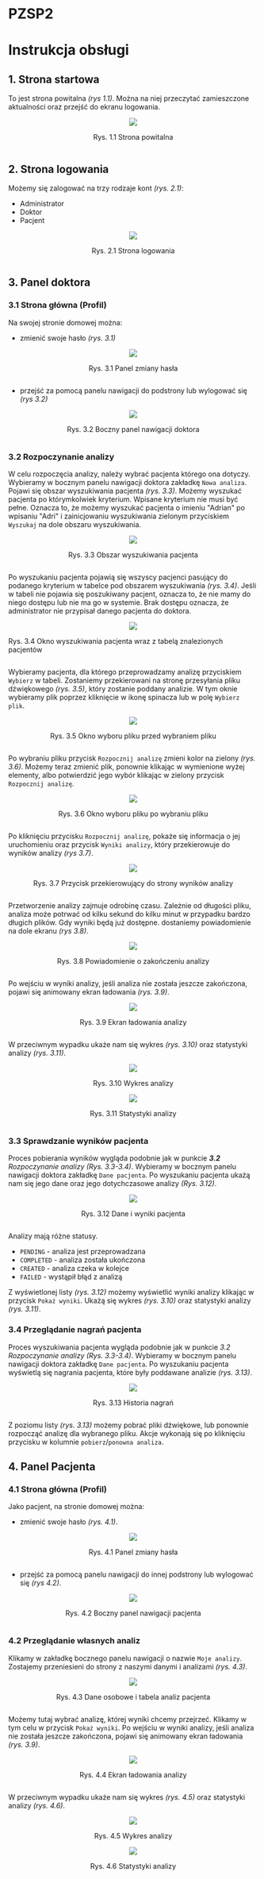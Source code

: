 # PZSP2

# Instrukcja obsługi

## 1. Strona startowa

To jest strona powitalna *(rys 1.1)*. 
Można na niej przeczytać zamieszczone aktualności oraz przejść do ekranu logowania.

<div style="display:flex; flex-direction: column; justify-content:center; align-items:center">
    <img src="https://i.imgur.com/KmiutCF.png" />
    <p>Rys. 1.1 Strona powitalna </p>
</div>

## 2. Strona logowania
Możemy się zalogować na trzy rodzaje kont *(rys. 2.1)*:
* Administrator
* Doktor
* Pacjent

<div style="display:flex; flex-direction: column; justify-content:center; align-items:center">
    <img src="https://i.imgur.com/AKDdCUq.png" />
    <p>Rys. 2.1 Strona logowania </p>
</div>

## 3. Panel doktora
### 3.1 Strona główna (Profil)
Na swojej stronie domowej można: 
- zmienić swoje hasło *(rys. 3.1)*
<div style="display:flex; flex-direction: column; justify-content:center; align-items:center">
    <img src="https://i.imgur.com/QjUK5or.png" />
    <p>Rys. 3.1 Panel zmiany hasła </p>
</div>

- przejść za pomocą panelu nawigacji do podstrony lub wylogować się *(rys 3.2)*

<div style="display:flex; flex-direction: column; justify-content:center; align-items:center">
    <img src="https://i.imgur.com/ViqOlSX.png" />
    <p>Rys. 3.2 Boczny panel nawigacji doktora </p>
</div>

### 3.2 Rozpoczynanie analizy
W celu rozpoczęcia analizy, należy wybrać pacjenta którego ona dotyczy. Wybieramy w bocznym panelu nawigacji doktora zakładkę `Nowa analiza`. Pojawi  się obszar wyszukiwania pacjenta *(rys. 3.3)*. Możemy wyszukać pacjenta po którymkolwiek kryterium. Wpisane kryterium nie musi być pełne. Oznacza to, że możemy wyszukać pacjenta o imieniu "Adrian" po wpisaniu "Adri" i zainicjowaniu wyszukiwania zielonym przyciskiem `Wyszukaj` na dole obszaru wyszukiwania.

<div style="display:flex; flex-direction: column; justify-content:center; align-items:center">
    <img src="https://i.imgur.com/ml4CEpY.png" />
    <p>Rys. 3.3 Obszar wyszukiwania pacjenta </p>
</div>

Po wyszukaniu pacjenta pojawią się wszyscy pacjenci pasujący do podanego kryterium w tabelce pod obszarem wyszukiwania *(rys. 3.4)*. Jeśli w tabeli nie pojawia się poszukiwany pacjent, oznacza to, że nie mamy do niego dostępu lub nie ma go w systemie. Brak dostępu oznacza, że administrator nie przypisał danego pacjenta do doktora.

<div style="display:flex; flex-direction: column; justify-content:center; align-items:center">
    <img src="https://i.imgur.com/4E2ZWDA.png" />
    <p>Rys. 3.4 Okno wyszukiwania pacjenta wraz z tabelą znalezionych pacjentów </p>
</div>

Wybieramy pacjenta, dla którego przeprowadzamy analizę przyciskiem `Wybierz` w tabeli. Zostaniemy przekierowani na stronę przesyłania pliku dźwiękowego *(rys. 3.5)*, który zostanie poddany analizie. W tym oknie wybieramy plik poprzez kliknięcie w ikonę spinacza lub w polę `Wybierz plik`.
<div style="display:flex; flex-direction: column; justify-content:center; align-items:center">
    <img src="https://i.imgur.com/pQwa7WS.png" />
    <p>Rys. 3.5 Okno wyboru pliku przed wybraniem pliku</p>
</div>

Po wybraniu pliku przycisk `Rozpocznij analizę` zmieni kolor na zielony *(rys. 3.6)*. Możemy teraz zmienić plik, ponownie klikając w wymienione wyżej elementy, albo potwierdzić jego wybór klikając w zielony przycisk `Rozpocznij analizę`.

<div style="display:flex; flex-direction: column; justify-content:center; align-items:center">
    <img src="https://i.imgur.com/yUnLw18.png" />
    <p>Rys. 3.6 Okno wyboru pliku po wybraniu pliku </p>
</div>

Po kliknięciu przycisku `Rozpocznij analizę`, pokaże się informacja o jej uruchomieniu oraz przycisk `Wyniki analizy`, który przekierowuje do wyników analizy *(rys 3.7)*.
<div style="display:flex; flex-direction: column; justify-content:center; align-items:center">
    <img src="https://i.imgur.com/vTuXo6J.png" />
    <p>Rys. 3.7 Przycisk przekierowujący do strony wyników analizy </p>
</div>


Przetworzenie analizy zajmuje odrobinę czasu. Zależnie od długości pliku, analiza może potrwać od kilku sekund do kilku minut w przypadku bardzo długich plików. Gdy wyniki będą już dostępne. dostaniemy powiadomienie na dole ekranu *(rys 3.8)*.

<div style="display:flex; flex-direction: column; justify-content:center; align-items:center">
    <img src="https://i.imgur.com/ji5IzGi.png" />
    <p>Rys. 3.8 Powiadomienie o zakończeniu analizy </p>
</div>

Po wejściu w wyniki analizy, jeśli analiza nie została jeszcze zakończona, pojawi się animowany ekran ładowania *(rys. 3.9)*.

<div style="display:flex; flex-direction: column; justify-content:center; align-items:center">
    <img src="https://i.imgur.com/qczyvQx.png" />
    <p>Rys. 3.9 Ekran ładowania analizy </p>
</div>


W przeciwnym wypadku ukaże nam się wykres *(rys. 3.10)* oraz statystyki analizy *(rys. 3.11)*.

<div style="display:flex; flex-direction: column; justify-content:center; align-items:center">
    <img src="https://i.imgur.com/WiSsVYF.png" />
    <p>Rys. 3.10 Wykres analizy </p>
</div>

<div style="display:flex; flex-direction: column; justify-content:center; align-items:center">
    <img src="https://i.imgur.com/EL1Fm5z.png" />
    <p>Rys. 3.11 Statystyki analizy </p>
</div>

### 3.3 Sprawdzanie wyników pacjenta
Proces pobierania wyników wygląda podobnie jak w punkcie ***3.2** Rozpoczynanie analizy (Rys. 3.3-3.4)*. Wybieramy w bocznym panelu nawigacji doktora zakładkę `Dane pacjenta`. Po wyszukaniu pacjenta ukażą nam się jego dane oraz jego dotychczasowe analizy *(Rys. 3.12)*.

<div style="display:flex; flex-direction: column; justify-content:center; align-items:center">
    <img src="https://i.imgur.com/bzxi4Pp.png" />
    <p>Rys. 3.12 Dane i wyniki pacjenta </p>
</div>

Analizy mają różne statusy. 
* `PENDING` - analiza jest przeprowadzana
* `COMPLETED` - analiza została ukończona
* `CREATED` - analiza czeka w kolejce
* `FAILED` - wystąpił błąd z analizą

Z wyświetlonej listy *(rys. 3.12)* możemy wyświetlić wyniki analizy klikając w przycisk `Pokaż wyniki`. Ukażą się wykres *(rys. 3.10)* oraz statystyki analizy *(rys. 3.11)*.


### 3.4 Przeglądanie nagrań pacjenta
Proces wyszukiwania pacjenta wygląda podobnie jak w punkcie *3.2 Rozpoczynanie analizy (Rys. 3.3-3.4)*. Wybieramy w bocznym panelu nawigacji doktora zakładkę `Dane pacjenta`. Po wyszukaniu pacjenta wyświetlą się nagrania pacjenta, które były poddawane analizie *(rys. 3.13)*.

<div style="display:flex; flex-direction: column; justify-content:center; align-items:center">
    <img src="https://i.imgur.com/2ny8utj.png" />
    <p>Rys. 3.13 Historia nagrań </p>
</div>

Z poziomu listy *(rys. 3.13)* możemy pobrać pliki dźwiękowe, lub ponownie rozpocząć analizę dla wybranego pliku. Akcje wykonają się po kliknięciu przycisku w kolumnie `pobierz`/`ponowna analiza`.


## 4. Panel Pacjenta
### 4.1 Strona główna (Profil)
Jako pacjent, na stronie domowej można: 
- zmienić swoje hasło *(rys. 4.1)*.
<div style="display:flex; flex-direction: column; justify-content:center; align-items:center">
    <img src="https://i.imgur.com/QjUK5or.png" />
    <p>Rys. 4.1 Panel zmiany hasła </p>
</div>

- przejść za pomocą panelu nawigacji do innej podstrony lub wylogować się *(rys 4.2)*.

<div style="display:flex; flex-direction: column; justify-content:center; align-items:center">
    <img src="https://i.imgur.com/H5ZcaCq.png" />
    <p>Rys. 4.2 Boczny panel nawigacji pacjenta </p>
</div>

### 4.2 Przeglądanie własnych analiz
Klikamy w zakładkę bocznego panelu nawigacji o nazwie `Moje analizy`. Zostajemy przeniesieni do strony z naszymi danymi i analizami *(rys. 4.3)*.

<div style="display:flex; flex-direction: column; justify-content:center; align-items:center">
    <img src="https://i.imgur.com/S6B7uQk.png" />
    <p>Rys. 4.3 Dane osobowe i tabela analiz pacjenta </p>
</div>

Możemy tutaj wybrać analizę, której wyniki chcemy przejrzeć. Klikamy w tym celu w przycisk `Pokaż wyniki`. Po wejściu w wyniki analizy, jeśli analiza nie została jeszcze zakończona, pojawi się animowany ekran ładowania *(rys. 3.9)*.

<div style="display:flex; flex-direction: column; justify-content:center; align-items:center">
    <img src="https://i.imgur.com/qczyvQx.png" />
    <p>Rys. 4.4 Ekran ładowania analizy </p>
</div>


W przeciwnym wypadku ukaże nam się wykres *(rys. 4.5)* oraz statystyki analizy *(rys. 4.6)*.

<div style="display:flex; flex-direction: column; justify-content:center; align-items:center">
    <img src="https://i.imgur.com/WoUkAud.png" />
    <p>Rys. 4.5 Wykres analizy </p>
</div>

<div style="display:flex; flex-direction: column; justify-content:center; align-items:center">
    <img src="https://i.imgur.com/EL1Fm5z.png" />
    <p>Rys. 4.6 Statystyki analizy </p>
</div>

